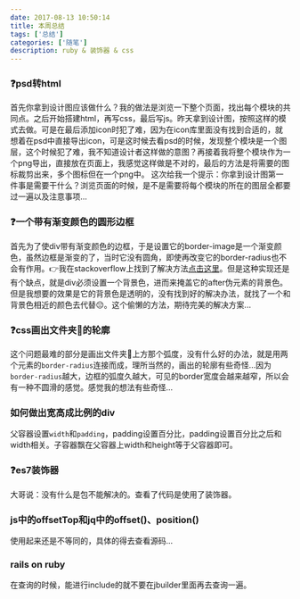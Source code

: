 ```yaml
---
date: 2017-08-13 10:50:14
title: 本周总结
tags: ['总结']
categories: ['随笔']
description: ruby & 装饰器 & css
---
```


### ❓psd转html
首先你拿到设计图应该做什么？我的做法是浏览一下整个页面，找出每个模块的共同点。之后开始搭建html，再写css，最后写js。昨天拿到设计图，按照这样的模式去做。可是在最后添加icon时犯了难，因为在icon库里面没有找到合适的，就想着在psd中直接导出icon，可是这时候去看psd的时候，发现整个模块是一个图层，这个时候犯了难，我不知道设计者这样做的意图？再接着我将整个模块作为一个png导出，直接放在页面上，我感觉这样做是不对的，最后的方法是将需要的图标裁剪出来，多个图标但在一个png中。
这次给我一个提示：你拿到设计图第一件事是需要干什么？浏览页面的时候，是不是需要将每个模块的所在的图层全都要过一遍以及注意事项...

### ❓一个带有渐变颜色的圆形边框
首先为了使div带有渐变颜色的边框，于是设置它的border-image是一个渐变颜色，虽然边框是渐变的了，当时它没有圆角，即使再改变它的border-radius也不会有作用。👉我在stackoverflow上找到了解决方法[点击这里](https://stackoverflow.com/questions/5706963/possible-to-use-border-radius-together-with-a-border-image-which-has-a-gradient)。但是这种实现还是有个缺点，就是div必须设置一个背景色，进而来掩盖它的after伪元素的背景色。但是我想要的效果是它的背景色是透明的，没有找到好的解决办法，就找了一个和背景色相近的颜色去代替😔。这个偷懒的方法，期待完美的解决方案...

### ❓css画出文件夹📁的轮廓
这个问题最难的部分是画出文件夹📁上方那个弧度，没有什么好的办法，就是用两个元素的`border-radius`连接而成，理所当然的，画出的轮廓有些奇怪...因为`border-radius`越大，边框的弧度久越大，可见的border宽度会越来越窄，所以会有一种不圆滑的感觉。感觉我的想法有些奇怪...

### 如何做出宽高成比例的div
父容器设置`width`和`padding`，padding设置百分比，padding设置百分比之后和width相关。子容器飘在父容器上width和height等于父容器即可。

### ❓es7装饰器
大哥说：没有什么是包不能解决的。查看了代码是使用了装饰器。

### js中的offsetTop和jq中的offset()、position()
使用起来还是不等同的，具体的得去查看源码...

### rails on ruby
在查询的时候，能进行include的就不要在jbuilder里面再去查询一遍。








